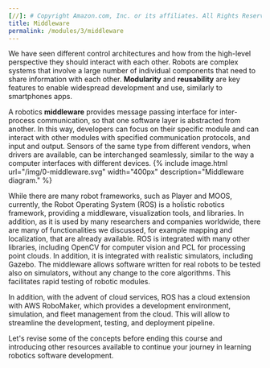 ```yaml
---
[//]: # Copyright Amazon.com, Inc. or its affiliates. All Rights Reserved. // SPDX-License-Identifier: CC-BY-SA-4.0
title: Middleware
permalink: /modules/3/middleware
---
```


We have seen different control architectures and how from the high-level perspective they should interact with each other. Robots are complex systems that involve a large number of individual components that need to share information with each other. **Modularity** and **reusability** are key features to enable widespread development and use, similarly to smartphones apps.

A robotics **middleware** provides message passing interface for inter-process communication, so that one software layer is abstracted from another. In this way, developers can focus on their specific module and can interact with other modules with specified communication protocols, and input and output. Sensors of the same type from different vendors, when drivers are available, can be interchanged seamlessly, similar to the way a computer interfaces with different devices.
{% include image.html url="/img/0-middleware.svg" width="400px" description="Middleware diagram." %}

While there are many robot frameworks, such as Player and MOOS, currently, the Robot Operating System (ROS) is a holistic robotics framework, providing a middleware, visualization tools, and libraries. In addition, as it is used by many researchers and companies worldwide, there are many of functionalities we discussed, for example mapping and localization, that are already available.
ROS is integrated with many other libraries, including OpenCV for computer vision and PCL for processing point clouds. In addition, it is integrated with realistic simulators, including Gazebo.
The middleware allows software written for real robots to be tested also on simulators, without any change to the core algorithms. This facilitates rapid testing of robotic modules.

In addition, with the advent of cloud services, ROS has a cloud extension with AWS RoboMaker, which provides a development environment, simulation, and fleet management from the cloud. This will allow to streamline the development, testing, and deployment pipeline.


Let's revise some of the concepts before ending this course and introducing other resources available to continue your journey in learning robotics software development.
